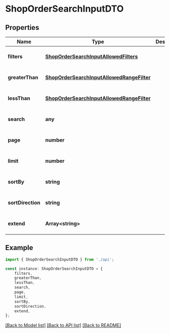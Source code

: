 # ShopOrderSearchInputDTO


## Properties

Name | Type | Description | Notes
------------ | ------------- | ------------- | -------------
**filters** | [**ShopOrderSearchInputAllowedFilters**](ShopOrderSearchInputAllowedFilters.md) |  | [optional] [default to undefined]
**greaterThan** | [**ShopOrderSearchInputAllowedRangeFilter**](ShopOrderSearchInputAllowedRangeFilter.md) |  | [optional] [default to undefined]
**lessThan** | [**ShopOrderSearchInputAllowedRangeFilter**](ShopOrderSearchInputAllowedRangeFilter.md) |  | [optional] [default to undefined]
**search** | **any** |  | [optional] [default to undefined]
**page** | **number** |  | [optional] [default to undefined]
**limit** | **number** |  | [optional] [default to undefined]
**sortBy** | **string** |  | [optional] [default to undefined]
**sortDirection** | **string** |  | [optional] [default to undefined]
**extend** | **Array&lt;string&gt;** |  | [optional] [default to undefined]

## Example

```typescript
import { ShopOrderSearchInputDTO } from './api';

const instance: ShopOrderSearchInputDTO = {
    filters,
    greaterThan,
    lessThan,
    search,
    page,
    limit,
    sortBy,
    sortDirection,
    extend,
};
```

[[Back to Model list]](../README.md#documentation-for-models) [[Back to API list]](../README.md#documentation-for-api-endpoints) [[Back to README]](../README.md)
